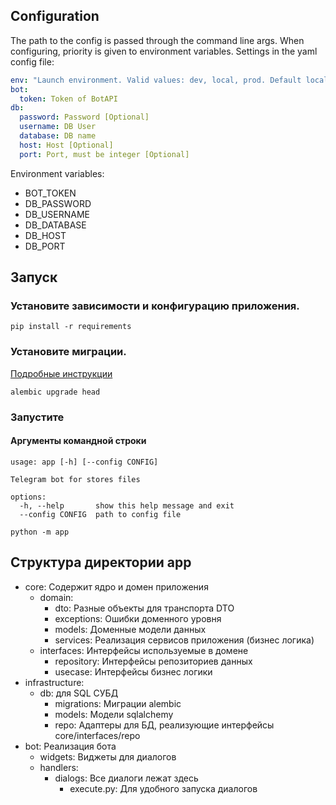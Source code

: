 ## Configuration
The path to the config is passed through the command line args.
When configuring, priority is given to environment variables.
Settings in the yaml config file:
```yaml
env: "Launch environment. Valid values: dev, local, prod. Default local"
bot:
  token: Token of BotAPI
db:
  password: Password [Optional]
  username: DB User
  database: DB name
  host: Host [Optional]
  port: Port, must be integer [Optional] 
```
Environment variables:
- BOT_TOKEN
- DB_PASSWORD
- DB_USERNAME
- DB_DATABASE
- DB_HOST
- DB_PORT

## Запуск
### Установите зависимости и конфигурацию приложения.
```
pip install -r requirements
```
### Установите миграции.
[Подробные инструкции](./app/infrastructure/db/migrations/README.md)
```
alembic upgrade head
```
### Запустите
#### Аргументы командной строки
```
usage: app [-h] [--config CONFIG]

Telegram bot for stores files

options:
  -h, --help       show this help message and exit
  --config CONFIG  path to config file

```
```
python -m app
```

## Структура директории app

- core: Содержит ядро и домен приложения
  - domain:
    - dto: Разные объекты для транспорта DTO
    - exceptions: Ошибки доменного уровня
    - models: Доменные модели данных
    - services: Реализация сервисов приложения (бизнес логика)
  - interfaces: Интерфейсы используемые в домене
    - repository: Интерфейсы репозиториев данных
    - usecase: Интерфейсы бизнес логики
- infrastructure:
  - db: для SQL СУБД
    - migrations: Миграции alembic
    - models: Модели sqlalchemy
    - repo: Адаптеры для БД, реализующие интерфейсы core/interfaces/repo
- bot: Реализация бота
  - widgets: Виджеты для диалогов
  - handlers:
    - dialogs: Все диалоги лежат здесь
      - execute.py: Для удобного запуска диалогов
